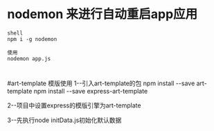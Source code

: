 # nodemon 来进行自动重启app应用
    shell 
    npm i -g nodemon
    
    使用 
    nodemon app.js
#
#art-template 模版使用
 1--引入art-template的包
    npm install --save art-template
    npm install --save express-art-template
    
 2--项目中设置express的模版引擎为art-template
 
 3--先执行node initData.js初始化默认数据
#